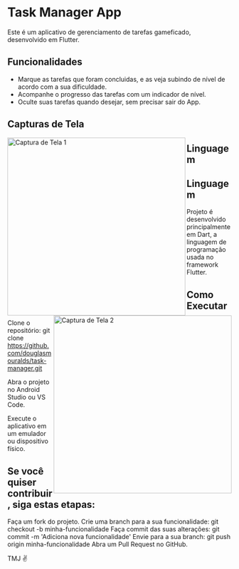 # Task Manager App

Este é um aplicativo de gerenciamento de tarefas gameficado, desenvolvido em Flutter.

## Funcionalidades

- Marque as tarefas que foram concluidas, e as veja subindo de nível de acordo com a sua dificuldade.
- Acompanhe o progresso das tarefas com um indicador de nível.
- Oculte suas tarefas quando desejar, sem precisar sair do App. 

## Capturas de Tela

<img src="https://github.com/douglasmouralds/task-manager/assets/142683965/4133b58f-49ef-4496-acfe-5f432ba7c0b4" alt="Captura de Tela 1" width="400" align="left">
<img src="https://github.com/douglasmouralds/task-manager/assets/142683965/3b73c233-7ca5-4329-bd84-2334a3f4fd5d" alt="Captura de Tela 2" width="400" align="right">


## Linguagem


## Linguagem

Projeto é desenvolvido principalmente em Dart, a linguagem de programação usada no framework Flutter.

## Como Executar

Clone o repositório: git clone https://github.com/douglasmouralds/task-manager.git

Abra o projeto no Android Studio ou VS Code.

Execute o aplicativo em um emulador ou dispositivo físico.

## Se você quiser contribuir, siga estas etapas:

Faça um fork do projeto.
Crie uma branch para a sua funcionalidade: git checkout -b minha-funcionalidade
Faça commit das suas alterações: git commit -m 'Adiciona nova funcionalidade'
Envie para a sua branch: git push origin minha-funcionalidade
Abra um Pull Request no GitHub.

TMJ ✌
